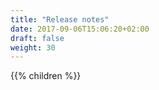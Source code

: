 ```yaml
---
title: "Release notes"
date: 2017-09-06T15:06:20+02:00
draft: false
weight: 30
---
```


{{% children %}} 